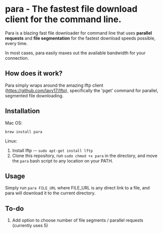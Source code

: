 # para - The fastest file download client for the command line.

Para is a blazing fast file downloader for command line that uses **parallel requests** and **file segmentation** for the fastest download speeds possible, every time.

In most cases, para easily maxes out the available bandwidth for your connection.

## How does it work?

Para simply wraps around the amazing lftp client (https://github.com/lavv17/lftp), specifically the 'pget' command for parallel, segmented file downloading.

## Installation

Mac OS:

`brew install para`

Linux:

1) Install lftp -- `sudo apt-get install lftp`
2) Clone this repository, run `sudo chmod +x para` in the directory, and move the `para` bash script to any location on your PATH.

## Usage

Simply run `para FILE_URL` where FILE_URL is any direct link to a file, and para will download it to the current directory.


## To-do

1) Add option to choose number of file segments / parallel requests (currently uses 5)
